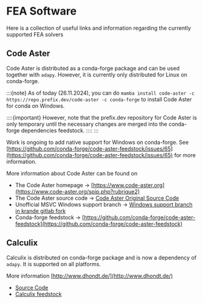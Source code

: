 # FEA Software

Here is a collection of useful links and information regarding the currently supported FEA solvers 


## Code Aster

Code Aster is distributed as a conda-forge package and can be used together with `adapy`.
However, it is currently only distributed for Linux on conda-forge.

:::{note}
As of today (26.11.2024), you can do `mamba install code-aster -c https://repo.prefix.dev/code-aster -c conda-forge` to install
Code Aster for conda on Windows.

::::{important}
However, note that the prefix.dev repository for Code Aster is only temporary until 
the necessary changes are merged into the conda-forge dependencies feedstock.
::::
:::

Work is ongoing to add native support for Windows on conda-forge. 
See [https://github.com/conda-forge/code-aster-feedstock/issues/65](https://github.com/conda-forge/code-aster-feedstock/issues/65) for more information.

More information about Code Aster can be found on

* The Code Aster homepage -> [https://www.code-aster.org](https://www.code-aster.org/spip.php?rubrique2)
* The Code Aster source code -> [Code Aster Original Source Code](https://gitlab.com/codeaster/src)
* Unofficial MSVC Windows support branch -> [Windows support branch in krande gitlab fork](https://gitlab.com/krande/src/-/tree/win-support?ref_type=heads)
* Conda-forge feedstock -> [https://github.com/conda-forge/code-aster-feedstock](https://github.com/conda-forge/code-aster-feedstock)

## Calculix

Calculix is distributed on conda-forge package and is now a dependency of `adapy`.
It is supported on all platforms.

More information [http://www.dhondt.de/](http://www.dhondt.de/)

* [Source Code](https://github.com/Dhondtguido/CalculiXSource)
* [Calculix feedstock](https://github.com/conda-forge/calculix-feedstock)
